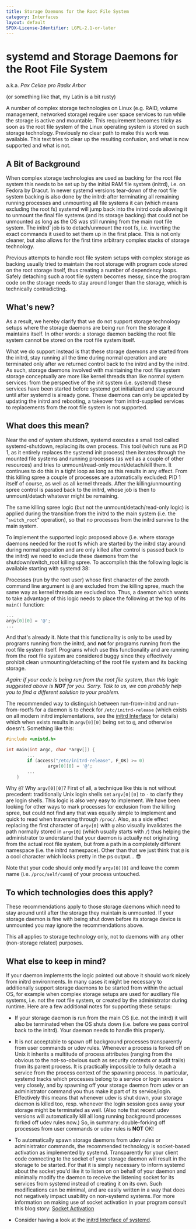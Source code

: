 ```yaml
---
title: Storage Daemons for the Root File System
category: Interfaces
layout: default
SPDX-License-Identifier: LGPL-2.1-or-later
---
```


# systemd and Storage Daemons for the Root File System

a.k.a. _Pax Cellae pro Radix Arbor_

(or something like that, my Latin is a bit rusty)

A number of complex storage technologies on Linux (e.g. RAID, volume
management, networked storage) require user space services to run while the
storage is active and mountable. This requirement becomes tricky as soon as the
root file system of the Linux operating system is stored on such storage
technology. Previously no clear path to make this work was available. This text
tries to clear up the resulting confusion, and what is now supported and what
is not.

## A Bit of Background

When complex storage technologies are used as backing for the root file system
this needs to be set up by the initial RAM file system (initrd), i.e. on Fedora
by Dracut. In newer systemd versions tear-down of the root file system backing
is also done by the initrd: after terminating all remaining running processes
and unmounting all file systems it can (which means excluding the root fs)
systemd will jump back into the initrd code allowing it to unmount the final
file systems (and its storage backing) that could not be unmounted as long as
the OS was still running from the main root file system. The initrd' job is to
detach/unmount the root fs, i.e. inverting the exact commands it used to set
them up in the first place. This is not only cleaner, but also allows for the
first time arbitrary complex stacks of storage technology.

Previous attempts to handle root file system setups with complex storage as
backing usually tried to maintain the root storage with program code stored on
the root storage itself, thus creating a number of dependency loops. Safely
detaching such a root file system becomes messy, since the program code on the
storage needs to stay around longer than the storage, which is technically
contradicting.


## What's new?

As a result, we hereby clarify that we do not support storage technology setups
where the storage daemons are being run from the storage it maintains
itself. In other words: a storage daemon backing the root file system cannot be
stored on the root file system itself.

What we do support instead is that these storage daemons are started from the
initrd, stay running all the time during normal operation and are terminated
only after we returned control back to the initrd and by the initrd. As such,
storage daemons involved with maintaining the root file system storage
conceptually are more like kernel threads than like normal system services:
from the perspective of the init system (i.e. systemd) these services have been
started before systemd got initialized and stay around until after systemd is
already gone. These daemons can only be updated by updating the initrd and
rebooting, a takeover from initrd-supplied services to replacements from the
root file system is not supported.


## What does this mean?

Near the end of system shutdown, systemd executes a small tool called
systemd-shutdown, replacing its own process. This tool (which runs as PID 1, as
it entirely replaces the systemd init process) then iterates through the
mounted file systems and running processes (as well as a couple of other
resources) and tries to unmount/read-only mount/detach/kill them. It continues
to do this in a tight loop as long as this results in any effect. From this
killing spree a couple of processes are automatically excluded: PID 1 itself of
course, as well as all kernel threads. After the killing/unmounting spree
control is passed back to the initrd, whose job is then to unmount/detach
whatever might be remaining.

The same killing spree logic (but not the unmount/detach/read-only logic) is
applied during the transition from the initrd to the main system (i.e. the
"`switch_root`" operation), so that no processes from the initrd survive to the
main system.

To implement the supported logic proposed above (i.e. where storage daemons
needed for the root fs which are started by the initrd stay around during
normal operation and are only killed after control is passed back to the
initrd) we need to exclude these daemons from the shutdown/switch_root killing
spree. To accomplish this the following logic is available starting with
systemd 38:

Processes (run by the root user) whose first character of the zeroth command
line argument is `@` are excluded from the killing spree, much the same way as
kernel threads are excluded too. Thus, a daemon which wants to take advantage
of this logic needs to place the following at the top of its `main()` function:

```c
...
argv[0][0] = '@';
...
```

And that's already it. Note that this functionality is only to be used by
programs running from the initrd, and **not** for programs running from the
root file system itself. Programs which use this functionality and are running
from the root file system are considered buggy since they effectively prohibit
clean unmounting/detaching of the root file system and its backing storage.

_Again: if your code is being run from the root file system, then this logic
suggested above is **NOT** for you. Sorry. Talk to us, we can probably help you
to find a different solution to your problem._

The recommended way to distinguish between run-from-initrd and run-from-rootfs
for a daemon is to check for `/etc/initrd-release` (which exists on all modern
initrd implementations, see the [initrd Interface](INITRD_INTERFACE.md) for
details) which when exists results in `argv[0][0]` being set to `@`, and
otherwise doesn't. Something like this:

```c
#include <unistd.h>

int main(int argc, char *argv[]) {
        ...
        if (access("/etc/initrd-release", F_OK) >= 0)
                argv[0][0] = '@';
        ...
    }
```

Why `@`? Why `argv[0][0]`? First of all, a technique like this is not without
precedent: traditionally Unix login shells set `argv[0][0]` to `-` to clarify
they are login shells. This logic is also very easy to implement. We have been
looking for other ways to mark processes for exclusion from the killing spree,
but could not find any that was equally simple to implement and quick to read
when traversing through `/proc/`. Also, as a side effect replacing the first
character of `argv[0]` with `@` also visually invalidates the path normally
stored in `argv[0]` (which usually starts with `/`) thus helping the
administrator to understand that your daemon is actually not originating from
the actual root file system, but from a path in a completely different
namespace (i.e. the initrd namespace). Other than that we just think that `@`
is a cool character which looks pretty in the ps output... 😎

Note that your code should only modify `argv[0][0]` and leave the comm name
(i.e. `/proc/self/comm`) of your process untouched.

## To which technologies does this apply?

These recommendations apply to those storage daemons which need to stay around
until after the storage they maintain is unmounted. If your storage daemon is
fine with being shut down before its storage device is unmounted you may ignore
the recommendations above.

This all applies to storage technology only, not to daemons with any other
(non-storage related) purposes.

## What else to keep in mind?

If your daemon implements the logic pointed out above it should work nicely
from initrd environments. In many cases it might be necessary to additionally
support storage daemons to be started from within the actual OS, for example
when complex storage setups are used for auxiliary file systems, i.e. not the
root file system, or created by the administrator during runtime. Here are a
few additional notes for supporting these setups:

* If your storage daemon is run from the main OS (i.e. not the initrd) it will
  also be terminated when the OS shuts down (i.e. before we pass control back
  to the initrd). Your daemon needs to handle this properly.

* It is not acceptable to spawn off background processes transparently from
  user commands or udev rules. Whenever a process is forked off on Unix it
  inherits a multitude of process attributes (ranging from the obvious to the
  not-so-obvious such as security contexts or audit trails) from its parent
  process. It is practically impossible to fully detach a service from the
  process context of the spawning process. In particular, systemd tracks which
  processes belong to a service or login sessions very closely, and by spawning
  off your storage daemon from udev or an administrator command you thus make
  it part of its service/login. Effectively this means that whenever udev is
  shut down, your storage daemon is killed too, resp. whenever the login
  session goes away your storage might be terminated as well. (Also note that
  recent udev versions will automatically kill all long running background
  processes forked off udev rules now.) So, in summary: double-forking off
  processes from user commands or udev rules is **NOT** OK!

* To automatically spawn storage daemons from udev rules or administrator
  commands, the recommended technology is socket-based activation as
  implemented by systemd. Transparently for your client code connecting to the
  socket of your storage daemon will result in the storage to be started. For
  that it is simply necessary to inform systemd about the socket you'd like it
  to listen on on behalf of your daemon and minimally modify the daemon to
  receive the listening socket for its services from systemd instead of
  creating it on its own. Such modifications can be minimal, and are easily
  written in a way that does not negatively impact usability on non-systemd
  systems. For more information on making use of socket activation in your
  program consult this blog story: [Socket
  Activation](https://0pointer.de/blog/projects/socket-activation.html)

* Consider having a look at the [initrd Interface of systemd](INITRD_INTERFACE.md).
